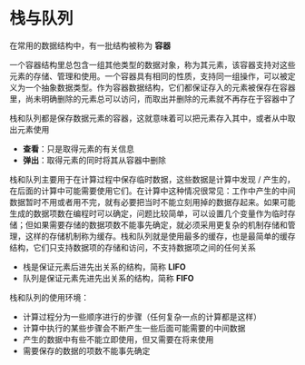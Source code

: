 # 栈与队列

在常用的数据结构中，有一批结构被称为 **容器**

一个容器结构里总包含一组其他类型的数据对象，称为其元素，该容器支持对这些元素的存储、管理和使用。一个容器具有相同的性质，支持同一组操作，可以被定义为一个抽象数据类型。作为容器数据结构，它们都保证存入的元素被保存在容器里，尚未明确删除的元素总可以访问，而取出并删除的元素就不再存在于容器中了

栈和队列都是保存数据元素的容器，这就意味着可以把元素存入其中，或者从中取出元素使用

+ **查看**：只是取得元素的有关信息
+ **弹出**：取得元素的同时将其从容器中删除

栈和队列主要用于在计算过程中保存临时数据，这些数据是计算中发现 / 产生的，在后面的计算中可能需要使用它们。在计算中这种情况很常见：工作中产生的中间数据暂时不用或者用不完，就有必要把当时不能立刻用掉的数据存起来。如果可能生成的数据项数在编程时可以确定，问题比较简单，可以设置几个变量作为临时存储；但如果需要存储的数据项数不能事先确定，就必须采用更复杂的机制存储和管理，这样的存储机制称为缓存。栈和队列就是使用最多的缓存，也是最简单的缓存结构，它们只支持数据项的存储和访问，不支持数据项之间的任何关系

+ 栈是保证元素后进先出关系的结构，简称 **LIFO**
+ 队列是保证元素先进先出关系的结构，简称 **FIFO**

栈和队列的使用环境：

+ 计算过程分为一些顺序进行的步骤（任何复杂一点的计算都是这样）
+ 计算中执行的某些步骤会不断产生一些后面可能需要的中间数据
+ 产生的数据中有些不能立即使用，但又需要在将来使用
+ 需要保存的数据的项数不能事先确定

